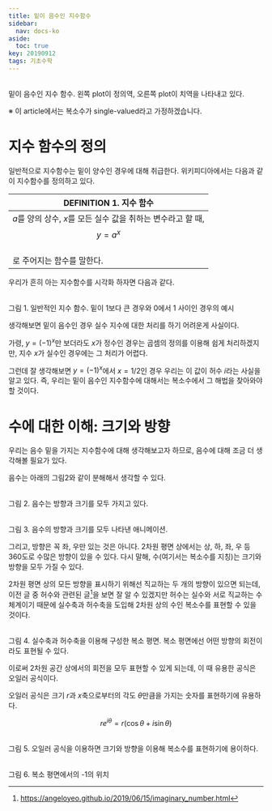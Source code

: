 ```yaml
---
title: 밑이 음수인 지수함수
sidebar:
  nav: docs-ko
aside:
  toc: true
key: 20190912
tags: 기초수학
---
```


<p align = "center>
<img src = "https://raw.githubusercontent.com/angeloyeo/angeloyeo.github.io/master/pics/2019-09-12_negative_base_exponential/pic0.png">
<br>
밑이 음수인 지수 함수. 왼쪽 plot이 정의역, 오른쪽 plot이 치역을 나타내고 있다.
</p>

※ 이 article에서는 복소수가 single-valued라고 가정하겠습니다.

# 지수 함수의 정의

일반적으로 지수함수는 밑이 양수인 경우에 대해 취급한다. 위키피디아에서는 다음과 같이 지수함수를 정의하고 있다.

| DEFINITION 1. 지수 함수 |
| --------- |
|$a$를 양의 상수, $x$를 모든 실수 값을 취하는 변수라고 할 때,<br>$$y = a^x$$<br>로 주어지는 함수를 말한다.|

우리가 흔히 아는 지수함수를 시각화 하자면 다음과 같다.

<p align = "center>
<img src = "https://raw.githubusercontent.com/angeloyeo/angeloyeo.github.io/master/pics/2019-09-12_negative_base_exponential/pic1.png">
<br>
그림 1. 일반적인 지수 함수. 밑이 1보다 큰 경우와 0에서 1 사이인 경우의 예시
</p>

생각해보면 밑이 음수인 경우 실수 지수에 대한 처리를 하기 어려운게 사실이다.

가령, $y=(-1)^x$만 보더라도 $x$가 정수인 경우는 곱셈의 정의를 이용해 쉽게 처리하겠지만, 지수 $x$가 실수인 경우에는 그 처리가 어렵다.

그런데 잘 생각해보면 $y=(-1)^x$에서 $x=1/2$인 경우 우리는 이 값이 허수 $i$라는 사실을 알고 있다. 즉, 우리는 밑이 음수인 지수함수에 대해서는 복소수에서 그 해법을 찾아와야 할 것이다.

# 수에 대한 이해: 크기와 방향

우리는 음수 밑을 가지는 지수함수에 대해 생각해보고자 하므로, 음수에 대해 조금 더 생각해볼 필요가 있다.

음수는 아래의 그림2와 같이 분해해서 생각할 수 있다.

<p align = "center>
<img src = "https://raw.githubusercontent.com/angeloyeo/angeloyeo.github.io/master/pics/2019-09-12_negative_base_exponential/pic2.png">
<br>
그림 2. 음수는 방향과 크기를 모두 가지고 있다.
</p>

<p align = "center>
<img src = "https://raw.githubusercontent.com/angeloyeo/angeloyeo.github.io/master/pics/2019-09-12_negative_base_exponential/pic3.gif">
<br>
그림 3. 음수의 방향과 크기를 모두 나타낸 애니메이션.
</p>

그리고, 방향은 꼭 좌, 우만 있는 것은 아니다. 2차원 평면 상에서는 상, 하, 좌, 우 등 360도로 수많은 방향이 있을 수 있다. 다시 말해, 수(여기서는 복소수를 지칭)는 크기와 방향을 모두 가질 수 있다.

2차원 평면 상의 모든 방향을 표시하기 위해선 직교하는 두 개의 방향이 있으면 되는데, 이전 글 중 허수와 관련된 글[^1]을 보면 잘 알 수 있겠지만 허수는 실수와 서로 직교하는 수 체계이기 때문에 실수축과 허수축을 도입해 2차원 상의 수인 복소수를 표현할 수 있을 것이다.

[^1]: https://angeloyeo.github.io/2019/06/15/imaginary_number.html


<p align = "center>
<img src = "https://raw.githubusercontent.com/angeloyeo/angeloyeo.github.io/master/pics/2019-09-12_negative_base_exponential/pic4.png">
<br>
그림 4. 실수축과 허수축을 이용해 구성한 복소 평면. 복소 평면에선 어떤 방향의 회전이라도 표현될 수 있다.
</p>

이로써 2차원 공간 상에서의 회전을 모두 표현할 수 있게 되는데, 이 때 유용한 공식은 오일러 공식이다.

오일러 공식은 크기 $r$과 $x$축으로부터의 각도 $\theta$만큼을 가지는 숫자를 표현하기에 유용하다.

$$r e^{i\theta} = r (\cos\theta + i \sin\theta)$$

<p align = "center>
<img src = "https://raw.githubusercontent.com/angeloyeo/angeloyeo.github.io/master/pics/2019-09-12_negative_base_exponential/pic5.png">
<br>
그림 5. 오일러 공식을 이용하면 크기와 방향을 이용해 복소수를 표현하기에 용이하다.
</p>

<p align = "center>
<img src = "https://raw.githubusercontent.com/angeloyeo/angeloyeo.github.io/master/pics/2019-09-12_negative_base_exponential/pic6.png">
<br>
그림 6. 복소 평면에서의 -1의 위치
</p>


